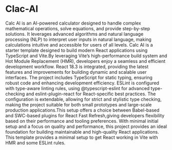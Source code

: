 # Clac-AI
Calc AI is an AI-powered calculator designed to handle complex mathematical operations, solve equations, and provide step-by-step solutions. It leverages advanced algorithms and natural language processing (NLP) to interpret user inputs in natural language, making calculations intuitive and accessible for users of all levels.
Calc AI is a starter template designed to build modern React applications using TypeScript and Vite.By leveraging Vite’s high-performance build system and Hot Module Replacement (HMR), developers enjoy a seamless and efficient development workflow. React 18.3 is integrated, providing the latest features and improvements for building dynamic and scalable user interfaces.
The project includes TypeScript for static typing, ensuring robust code and enhancing development efficiency. ESLint is configured with type-aware linting rules, using @typescript-eslint for advanced type-checking and eslint-plugin-react for React-specific best practices.
The configuration is extendable, allowing for strict and stylistic type checking, making the project suitable for both small prototypes and large-scale production applications.This setup offers a choice between Babel-based and SWC-based plugins for React Fast Refresh,giving developers flexibility based on their performance and tooling preferences. With minimal initial setup and a focus on quality and performance, this project provides an ideal foundation for building maintainable and high-quality React applications.
This template provides a minimal setup to get React working in Vite with HMR and some ESLint rules.
